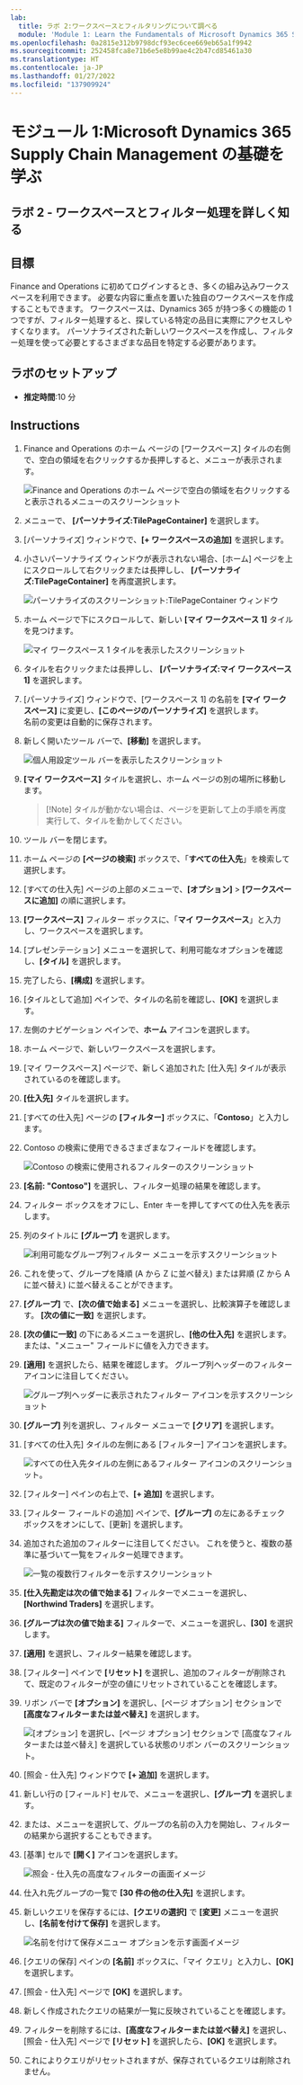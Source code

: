 ```yaml
---
lab:
  title: ラボ 2:ワークスペースとフィルタリングについて調べる
  module: 'Module 1: Learn the Fundamentals of Microsoft Dynamics 365 Supply Chain Management'
ms.openlocfilehash: 0a2815e312b9798dcf93ec6cee669eb65a1f9942
ms.sourcegitcommit: 252458fca8e71b6e5e8b99ae4c2b47cd85461a30
ms.translationtype: HT
ms.contentlocale: ja-JP
ms.lasthandoff: 01/27/2022
ms.locfileid: "137909924"
---
```

# <a name="module-1-learn-the-fundamentals-of-microsoft-dynamics-365-supply-chain-management"></a>モジュール 1:Microsoft Dynamics 365 Supply Chain Management の基礎を学ぶ

## <a name="lab-2---explore-workspaces-and-filtering"></a>ラボ 2 - ワークスペースとフィルター処理を詳しく知る

## <a name="objectives"></a>目標

Finance and Operations に初めてログインするとき、多くの組み込みワークスペースを利用できます。 必要な内容に重点を置いた独自のワークスペースを作成することもできます。 ワークスペースは、Dynamics 365 が持つ多くの機能の 1 つですが、フィルター処理すると、探している特定の品目に実際にアクセスしやすくなります。 パーソナライズされた新しいワークスペースを作成し、フィルター処理を使って必要とするさまざまな品目を特定する必要があります。

## <a name="lab-setup"></a>ラボのセットアップ

   - **推定時間**:10 分

## <a name="instructions"></a>Instructions

1. Finance and Operations のホーム ページの [ワークスペース] タイルの右側で、空白の領域を右クリックするか長押しすると、メニューが表示されます。

    ![Finance and Operations のホーム ページで空白の領域を右クリックすると表示されるメニューのスクリーンショット](./media/m1-common-home-page-right-click-personalize.png)

1. メニューで、 **[パーソナライズ:TilePageContainer]** を選択します。

1. [パーソナライズ] ウィンドウで、**[+ ワークスペースの追加]** を選択します。

1. 小さいパーソナライズ ウィンドウが表示されない場合、[ホーム] ページを上にスクロールして右クリックまたは長押しし、 **[パーソナライズ:TilePageContainer]** を再度選択します。

    ![パーソナライズのスクリーンショット:TilePageContainer ウィンドウ](./media/m1-common-home-page-right-click-personalize-window.png)

1. ホーム ページで下にスクロールして、新しい **[マイ ワークスペース 1]** タイルを見つけます。

    ![マイ ワークスペース 1 タイルを表示したスクリーンショット](./media/m1-common-home-page-my-workspace-1.png)

1. タイルを右クリックまたは長押しし、 **[パーソナライズ:マイ ワークスペース 1]** を選択します。

1. [パーソナライズ] ウィンドウで、[ワークスペース 1] の名前を **[マイ ワークスペース]** に変更し、**[このページのパーソナライズ]** を選択します。  
    名前の変更は自動的に保存されます。

1. 新しく開いたツール バーで、**[移動]** を選択します。

    ![個人用設定ツール バーを表示したスクリーンショット](./media/m1-common-personize-this-page-toolbar.png)

1. **[マイ ワークスペース]** タイルを選択し、ホーム ページの別の場所に移動します。

    >[!Note] タイルが動かない場合は、ページを更新して上の手順を再度実行して、タイルを動かしてください。

1. ツール バーを閉じます。

1. ホーム ページの **[ページの検索]** ボックスで、「**すべての仕入先**」を検索して選択します。

1. [すべての仕入先] ページの上部のメニューで、**[オプション]**  >  **[ワークスペースに追加]** の順に選択します。

1. **[ワークスペース]** フィルター ボックスに、「**マイ ワークスペース**」と入力し、ワークスペースを選択します。

1. [プレゼンテーション] メニューを選択して、利用可能なオプションを確認し、**[タイル]** を選択します。

1. 完了したら、**[構成]** を選択します。

1. [タイルとして追加] ペインで、タイルの名前を確認し、**[OK]** を選択します。

1. 左側のナビゲーション ペインで、**ホーム** アイコンを選択します。

1. ホーム ページで、新しいワークスペースを選択します。

1. [マイ ワークスペース] ページで、新しく追加された [仕入先] タイルが表示されているのを確認します。

1. **[仕入先]** タイルを選択します。

1. [すべての仕入先] ページの **[フィルター]** ボックスに、「**Contoso**」と入力します。

1. Contoso の検索に使用できるさまざまなフィールドを確認します。

    ![Contoso の検索に使用されるフィルターのスクリーンショット](./media/m1-common-filter-vendor-contoso.png)

1. **[名前: "Contoso"]** を選択し、フィルター処理の結果を確認します。

1. フィルター ボックスをオフにし、Enter キーを押してすべての仕入先を表示します。

1. 列のタイトルに **[グループ]** を選択します。

    ![利用可能なグループ列フィルター メニューを示すスクリーンショット](./media/m1-common-filter-group-column.png)

1. これを使って、グループを降順 (A から Z に並べ替え) または昇順 (Z から A に並べ替え) に並べ替えることができます。

1. **[グループ]** で、**[次の値で始まる]** メニューを選択し、比較演算子を確認します。 **[次の値に一致]** を選択します。

1. **[次の値に一致]** の下にあるメニューを選択し、**[他の仕入先]** を選択します。  
    または、"メニュー" フィールドに値を入力できます。

1. **[適用]** を選択したら、結果を確認します。 グループ列ヘッダーのフィルター アイコンに注目してください。

    ![グループ列ヘッダーに表示されたフィルター アイコンを示すスクリーンショット](./media/m1-common-group-column-filter.png)

1. **[グループ]** 列を選択し、フィルター メニューで **[クリア]** を選択します。

1. [すべての仕入先] タイルの左側にある [フィルター] アイコンを選択します。

    ![すべての仕入先タイルの左側にあるフィルター アイコンのスクリーンショット。](./media/m1-common-all-vendors-page-filter.png)

1. [フィルター] ペインの右上で、**[+ 追加]** を選択します。

1. [フィルター フィールドの追加] ペインで、**[グループ]** の左にあるチェック ボックスをオンにして、[更新] を選択します。

1. 追加された追加のフィルターに注目してください。 これを使うと、複数の基準に基づいて一覧をフィルター処理できます。

    ![一覧の複数行フィルターを示すスクリーンショット](./media/m1-common-multi-line-filter.png)

1. **[仕入先勘定は次の値で始まる]** フィルターでメニューを選択し、**[Northwind Traders]** を選択します。

1. **[グループは次の値で始まる]** フィルターで、メニューを選択し、**[30]** を選択します。

1. **[適用]** を選択し、フィルター結果を確認します。

1. [フィルター] ペインで **[リセット]** を選択し、追加のフィルターが削除されて、既定のフィルターが空の値にリセットされていることを確認します。

1. リボン バーで **[オプション]** を選択し、[ページ オプション] セクションで **[高度なフィルターまたは並べ替え]** を選択します。

    ![[オプション] を選択し、[ページ オプション] セクションで [高度なフィルターまたは並べ替え] を選択している状態のリボン バーのスクリーンショット。](./media/m1-common-advanced-filter-sort-ribbon.png)

1. [照会 - 仕入先] ウィンドウで **[+ 追加]** を選択します。

1. 新しい行の [フィールド] セルで、メニューを選択し、**[グループ]** を選択します。

1. または、メニューを選択して、グループの名前の入力を開始し、フィルターの結果から選択することもできます。

1. [基準] セルで **[開く]** アイコンを選択します。

    ![照会 - 仕入先の高度なフィルターの画面イメージ](./media/m1-common-inquire-vendor-advanced-filter.png)

1. 仕入れ先グループの一覧で **[30 件の他の仕入先]** を選択します。

1. 新しいクエリを保存するには、**[クエリの選択]** で **[変更]** メニューを選択し、**[名前を付けて保存]** を選択します。

    ![名前を付けて保存メニュー オプションを示す画面イメージ](./media/m1-common-inquiry-vendors-advanced-filter-save-as.png)

1. [クエリの保存] ペインの **[名前]** ボックスに、「マイ クエリ」と入力し、**[OK]** を選択します。

1. [照会 - 仕入先] ページで **[OK]** を選択します。

1. 新しく作成されたクエリの結果が一覧に反映されていることを確認します。

1. フィルターを削除するには、**[高度なフィルターまたは並べ替え]** を選択し、[照会 - 仕入先] ページで **[リセット]** を選択したら、**[OK]** を選択します。

1. これによりクエリがリセットされますが、保存されているクエリは削除されません。
